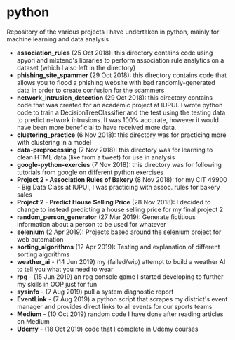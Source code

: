 # python
Repository of the various projects I have undertaken in python, mainly for machine learning and data analysis
- **association_rules** (25 Oct 2018): this directory contains code using apyori and mlxtend's libraries to perform association rule analytics on a dataset (which I also left in the directory)
- **phishing_site_spammer** (29 Oct 2018): this directory contains code that allows you to flood a phishing website with bad randomly-generated data in order to create confusion for the scammers
- **network_intrusion_detection** (29 Oct 2018): this directory contains code that was created for an academic project at IUPUI. I wrote python code to train a DecisionTreeClassifier and the test using the testing data to predict network intrusions. It was 100% accurate, however it would have been more beneficial to have received more data.
- **clustering_practice** (6 Nov 2018): this directory was for practicing more with clustering in a model
- **data-preprocessing** (7 Nov 2018): this directory was for learning to clean HTML data (like from a tweet) for use in analysis
- **google-python-exercies** (7 Nov 2018): this directory was for following tutorials from google on different python exercises
- **Project 2 - Association Rules of Bakery** (8 Nov 2018): for my CIT 49900 - Big Data Class at IUPUI, I was practicing with assoc. rules for bakery sales
- **Project 2 - Predict House Selling Price** (28 Nov 2018): I decided to change to instead predicting a house selling price for my final project 2
- **random_person_generator** (27 Mar 2019): Generate fictitious information about a person to be used for whatever
- **selenium** (2 Apr 2019): Projects based around the selenium project for web automation
- **sorting_algorithms** (12 Apr 2019): Testing and explanation of different sorting algorithms
- **weather_ai** - (14 Jun 2019) my (failed/wip) attempt to build a weather AI to tell you what you need to wear
- **rpg** - (15 Jun 2019) an rpg console game I started developing to further my skills in OOP just for fun
- **sysinfo** - (7 Aug 2019) pull a system diagnostic report
- **EventLink** - (7 Aug 2019) a python script that scrapes my district's event manager and provides direct links to all events for our sports teams
- **Medium** - (10 Oct 2019) random code I have done after reading articles on Medium
- **Udemy** - (18 Oct 2019) code that I complete in Udemy courses